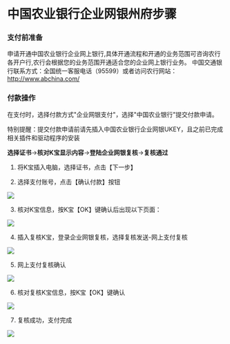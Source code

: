 # 中国农业银行企业网银州府步骤

### 支付前准备
申请开通中国农业银行企业网上银行,具体开通流程和开通的业务范围可咨询农行各开户行,农行会根据您的业务范围开通适合您的企业网上银行业务。
中国交通银行联系方式：全国统一客服电话（95599）或者访问农行网站：http://www.abchina.com/

### 付款操作
在支付时，选择付款方式"企业网银支付"，选择"中国农业银行"提交付款申请。

特别提醒：提交付款申请前请先插入中国农业银行企业网银UKEY，且之前已完成相关插件和驱动程序的安装

**选择证书**→**核对K宝显示内容**→**登陆企业网银复核**→**复核通过**

1. 将K宝插入电脑，选择证书，点击【下一步】

2. 选择支付账号，点击【确认付款】按钮

![](https://img30.360buyimg.com/pophelp/jfs/t6448/305/1179078119/126756/dd5c61be/594b3b09N8b43d453.png)

3. 核对K宝信息，按K宝【OK】键确认后出现以下页面：

![](https://img30.360buyimg.com/pophelp/jfs/t5848/100/4307817952/176567/754366cd/594b3b0eN3893a733.png)

4. 插入复核K宝，登录企业网银复核，选择复核发送-网上支付复核

![](https://img30.360buyimg.com/pophelp/jfs/t6040/70/3026132080/178560/92144927/594b3f6aN0134cae7.png)

5. 网上支付复核确认

![](https://img30.360buyimg.com/pophelp/jfs/t6535/290/1113163920/136413/8a85344b/594b3b22Nfcb5a8d2.png)

6. 核对复核K宝信息，按K宝【OK】键确认

![](https://img30.360buyimg.com/pophelp/jfs/t5794/80/4313599000/203277/8c6c1146/594b3b2eNfcda2660.png)

7. 复核成功，支付完成

![](https://img30.360buyimg.com/pophelp/jfs/t6442/79/1103451919/133251/60890325/594b3b34Nfe29f7f1.png)
